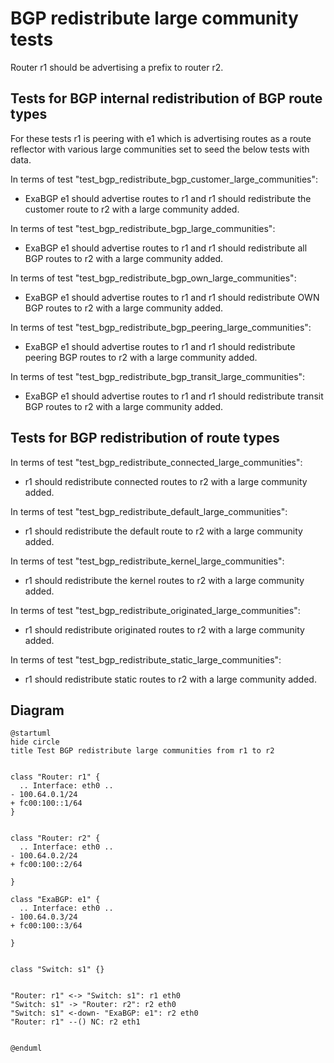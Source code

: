 # BGP redistribute large community tests

Router r1 should be advertising a prefix to router r2.

## Tests for BGP internal redistribution of BGP route types

For these tests r1 is peering with e1 which is advertising routes as a route reflector with various large communities set to seed the below tests with data.

In terms of test "test_bgp_redistribute_bgp_customer_large_communities":
  - ExaBGP e1 should advertise routes to r1 and r1 should redistribute the customer route to r2 with a large community added.

In terms of test "test_bgp_redistribute_bgp_large_communities":
  - ExaBGP e1 should advertise routes to r1 and r1 should redistribute all BGP routes to r2 with a large community added.

In terms of test "test_bgp_redistribute_bgp_own_large_communities":
  - ExaBGP e1 should advertise routes to r1 and r1 should redistribute OWN BGP routes to r2 with a large community added.

In terms of test "test_bgp_redistribute_bgp_peering_large_communities":
  - ExaBGP e1 should advertise routes to r1 and r1 should redistribute peering BGP routes to r2 with a large community added.

In terms of test "test_bgp_redistribute_bgp_transit_large_communities":
  - ExaBGP e1 should advertise routes to r1 and r1 should redistribute transit BGP routes to r2 with a large community added.

## Tests for BGP redistribution of route types

In terms of test "test_bgp_redistribute_connected_large_communities":
  - r1 should redistribute connected routes to r2 with a large community added.

In terms of test "test_bgp_redistribute_default_large_communities":
  - r1 should redistribute the default route to r2 with a large community added.

In terms of test "test_bgp_redistribute_kernel_large_communities":
  - r1 should redistribute the kernel routes to r2 with a large community added.

In terms of test "test_bgp_redistribute_originated_large_communities":
  - r1 should redistribute originated routes to r2 with a large community added.

In terms of test "test_bgp_redistribute_static_large_communities":
  - r1 should redistribute static routes to r2 with a large community added.


## Diagram

```plantuml
@startuml
hide circle
title Test BGP redistribute large communities from r1 to r2


class "Router: r1" {
  .. Interface: eth0 ..
- 100.64.0.1/24
+ fc00:100::1/64
}


class "Router: r2" {
  .. Interface: eth0 ..
- 100.64.0.2/24
+ fc00:100::2/64

}

class "ExaBGP: e1" {
  .. Interface: eth0 ..
- 100.64.0.3/24
+ fc00:100::3/64

}


class "Switch: s1" {}


"Router: r1" <-> "Switch: s1": r1 eth0
"Switch: s1" -> "Router: r2": r2 eth0
"Switch: s1" <-down- "ExaBGP: e1": r2 eth0
"Router: r1" --() NC: r2 eth1


@enduml
```

